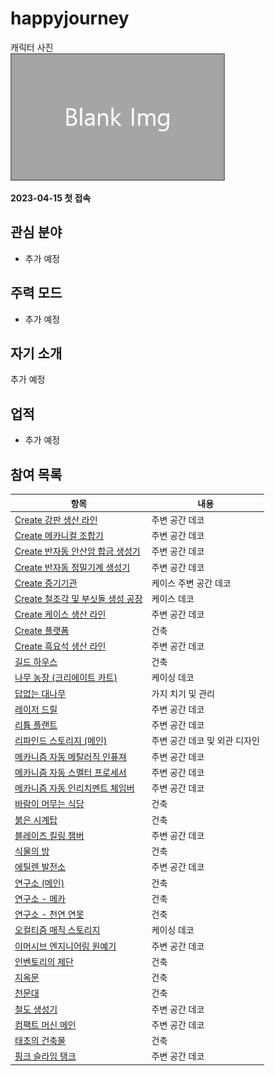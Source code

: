 # happyjourney

캐릭터 사진  
![캐릭터](../../asset/blank_img.jpg)

**2023-04-15 첫 접속**
## 관심 분야

- 추가 예정

## 주력 모드

- 추가 예정

## 자기 소개

추가 예정

## 업적

- 추가 예정

## 참여 목록

<!-- tag_target_open:reverse_link_list:member_contribute -->
|항목|내용|
|--|--|
|[Create 강판 생산 라인](../systems/create_plate_line.md)|주변 공간 데코|
|[Create 메카니컬 조합기](../systems/create_mechanical_crafter.md)|주변 공간 데코|
|[Create 반자동 안산암 합금 생성기](../systems/create_semiauto_andesite_alloy_maker.md)|주변 공간 데코|
|[Create 반자동 정밀기계 생성기](../systems/create_semiauto_refinedmachine_generator.md)|주변 공간 데코|
|[Create 증기기관](../systems/create_steam_engine.md)|케이스 주변 공간 데코|
|[Create 철조각 및 부싯돌 생성 공장](../systems/create_iron_flint_steal_factory.md)|케이스 데코|
|[Create 케이스 생산 라인](../systems/create_case_line.md)|주변 공간 데코|
|[Create 플랫폼](../buildings/create_platform.md)|건축|
|[Create 흑요석 생산 라인](../systems/create_obsidian_line.md)|주변 공간 데코|
|[길드 하우스](../buildings/guild_house.md)|건축|
|[나무 농장 (크리에이트 카트)](../systems/tree_farm_create_cart.md)|케이싱 데코|
|[답없는 대나무](../buildings/bamboo_hell.md)|가지 치기 및 관리|
|[레이저 드릴](../systems/laser_drill.md)|주변 공간 데코|
|[리튬 플랜트](../systems/mk_lithum_plant.md)|주변 공간 데코|
|[리파인드 스토리지 (메인)](../systems/rs_main.md)|주변 공간 데코 및 외관 디자인|
|[메카니즘 자동 메탈러직 인퓨져](../systems/mk_auto_metallurgic_infuser.md)|주변 공간 데코|
|[메카니즘 자동 스멜터 프로세서](../systems/mk_auto_smeltery.md)|주변 공간 데코|
|[메카니즘 자동 인리치멘트 체임버](../systems/mk_auto_enrichment_chamber.md)|주변 공간 데코|
|[바람이 머무는 식당](../buildings/windy_restaurant.md)|건축|
|[붉은 시계탑](../buildings/red_clocktower.md)|건축|
|[블레이즈 킬링 챔버](../systems/blaze_killing_chamber.md)|주변 공간 데코|
|[식물의 방](../buildings/room_of_plant.md)|건축|
|[에틸렌 발전소](../systems/mk_ethylene_generator.md)|주변 공간 데코|
|[연구소 (메인)](../buildings/lab.md)|건축|
|[연구소 - 메카](../buildings/lab_meka_lab.md)|건축|
|[연구소 - 천연 연못](../buildings/lab_pond.md)|건축|
|[오컬티즘 매직 스토리지](../systems/occultism_magic_storage.md)|케이싱 데코|
|[이머시브 엔지니어링 원예기](../systems/ie_garden_clothe.md)|주변 공간 데코|
|[인벤토리의 제단](../buildings/inventory_altar.md)|건축|
|[지옥문](../buildings/door_of_hell.md)|건축|
|[천문대](../buildings/observatory.md)|건축|
|[철도 생성기](../systems/rail_generator.md)|주변 공간 데코|
|[컴팩트 머신 메인](../systems/cm_compactmachine_main.md)|주변 공간 데코|
|[태초의 건축물](../buildings/primitive_building.md)|건축|
|[핑크 슬라임 탱크](../systems/pink_slime_tank.md)|주변 공간 데코|
<!-- tag_close -->